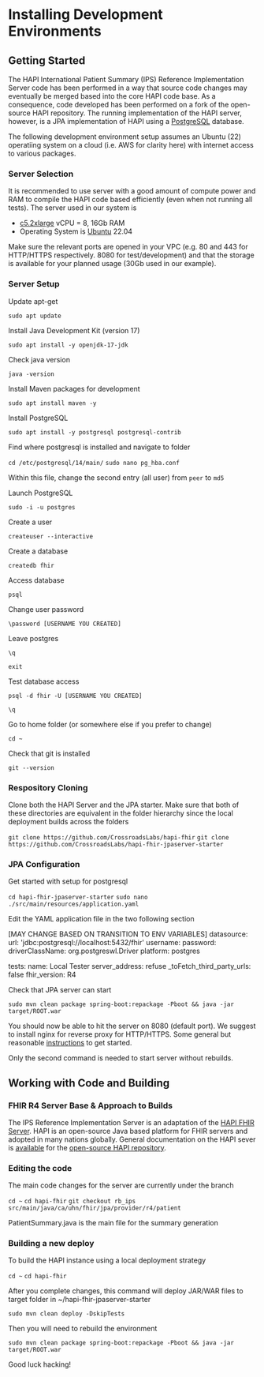 # Installing Development Environments

## Getting Started

The HAPI International Patient Summary (IPS) Reference Implementation Server code has been performed in a way that source code changes may eventually be merged based into the core HAPI code base. As a consequence, code developed has been performed on a fork of the open-source HAPI repository. The running implementation of the HAPI server, however, is a JPA implementation of HAPI using a [PostgreSQL](https://www.postgresql.org/) database. 

The following development environment setup assumes an Ubuntu (22) operatiing system on a cloud (i.e. AWS for clarity here) with internet access to various packages. 

### Server Selection

It is recommended to use server with a good amount of compute power and RAM to compile the HAPI code based efficiently (even when not running all tests). The server used in our system is

- [c5.2xlarge](https://aws.amazon.com/ec2/instance-types/c5/) vCPU = 8, 16Gb RAM
- Operating System is [Ubuntu](https://ubuntu.com/) 22.04

Make sure the relevant ports are opened in your VPC (e.g. 80 and 443 for HTTP/HTTPS respectively. 8080 for test/development) and that the storage is available for your planned usage (30Gb used in our example).  

### Server Setup

Update apt-get

`sudo apt update`

Install Java Development Kit (version 17)

`sudo apt install -y openjdk-17-jdk`

Check java version

`java -version`

Install Maven packages for development

`sudo apt install maven -y`

Install PostgreSQL

`sudo apt install -y postgresql postgresql-contrib`

Find where postgresql is installed and navigate to folder

`cd /etc/postgresql/14/main/`
`sudo nano pg_hba.conf`

Within this file, change the second entry (all user) from `peer` to `md5`

Launch PostgreSQL

`sudo -i -u postgres`

Create a user 

`createuser --interactive`

Create a database

`createdb fhir`

Access database

`psql`

Change user password

`\password [USERNAME YOU CREATED]`

Leave postgres

`\q`

`exit`

Test database access

`psql -d fhir -U [USERNAME YOU CREATED]`

`\q`

Go to home folder (or somewhere else if you prefer to change)

`cd ~`

Check that git is installed

`git --version`

### Respository Cloning

Clone both the HAPI Server and the JPA starter. Make sure that both of these directories are equivalent in the folder hierarchy since the local deployment builds across the folders 

`git clone https://github.com/CrossroadsLabs/hapi-fhir`
`git clone https://github.com/CrossroadsLabs/hapi-fhir-jpaserver-starter`

### JPA Configuration

Get started with setup for postgresql 

`cd hapi-fhir-jpaserver-starter`
`sudo nano ./src/main/resources/application.yaml`

Edit the YAML application file in the two following section

[MAY CHANGE BASED ON TRANSITION TO ENV VARIABLES]
datasource:
  url: 'jdbc:postgresql://localhost:5432/fhir'
  username: 
  password: 
  driverClassName: org.postgreswl.Driver
  platform: postgres

tests: 
  name: Local Tester
  server_address:
  refuse _toFetch_third_party_urls: false
  fhir_version: R4

Check that JPA server can start

`sudo mvn clean package spring-boot:repackage -Pboot && java -jar target/ROOT.war`

You should now be able to hit the server on 8080 (default port). We suggest to install nginx for reverse proxy for HTTP/HTTPS. Some general but reasonable [instructions](https://www.digitalocean.com/community/tutorials/how-to-configure-nginx-as-a-web-server-and-reverse-proxy-for-apache-on-one-ubuntu-18-04-server) to get started.

Only the second command is needed to start server without rebuilds. 

## Working with Code and Building

### FHIR R4 Server Base & Approach to Builds

The IPS Reference Implementation Server is an adaptation of the [HAPI FHIR Server](https://hapifhir.io/). HAPI is an open-source Java based platform for FHIR servers and adopted in many nations globally. General documentation on the HAPI sever is [available](https://hapifhir.io/hapi-fhir/docs/) for the [open-source HAPI repository](https://github.com/hapifhir/hapi-fhir).


### Editing the code

The main code changes for the server are currently under the branch  

`cd ~`
`cd hapi-fhir` 
`git checkout rb_ips`
`src/main/java/ca/uhn/fhir/jpa/provider/r4/patient`

PatientSummary.java is the main file for the summary generation

### Building a new deploy

To build the HAPI instance using a local deployment strategy

`cd ~`
`cd hapi-fhir` 

After you complete changes, this command will deploy JAR/WAR files to target folder in ~/hapi-fhir-jpaserver-starter

`sudo mvn clean deploy -DskipTests`

Then you will need to rebuild the environment

`sudo mvn clean package spring-boot:repackage -Pboot && java -jar target/ROOT.war`

Good luck hacking! 